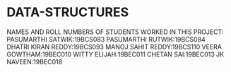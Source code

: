 # DATA-STRUCTURES
NAMES AND ROLL NUMBERS OF STUDENTS WORKED IN THIS PROJECT:
PASUMARTHI SATWIK:19BCS083
PASUMARTHI RUTWIK:19BCS084
DHATRI KIRAN REDDY:19BCS093
MANOJ SAHIT REDDY:19BCS110
VEERA GOWTHAM:19BEC010
WITTY ELIJAH:19BEC011
CHETAN SAI:19BEC013
JK NAVEEN:19BEC018
